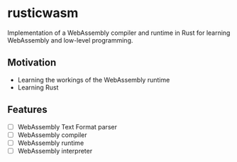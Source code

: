 # rusticwasm

Implementation of a WebAssembly compiler and runtime in Rust for learning WebAssembly and low-level programming.


## Motivation

- Learning the workings of the WebAssembly runtime
- Learning Rust


## Features

- [ ] WebAssembly Text Format parser
- [ ] WebAssembly compiler
- [ ] WebAssembly runtime
- [ ] WebAssembly interpreter